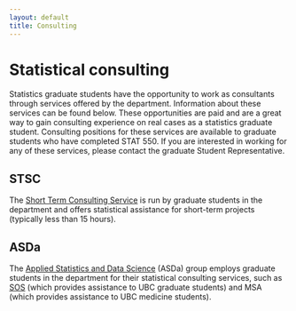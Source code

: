 ```yaml
---
layout: default
title: Consulting
---
```


# Statistical consulting

Statistics graduate students have the opportunity to work as consultants through services offered by the department. Information about these services can be found below. These opportunities are paid and are a great way to gain consulting experience on real cases as a statistics graduate student. Consulting positions for these services are available to graduate students who have completed STAT 550. If you are interested in working for any of these services, please contact the graduate Student Representative.


## STSC

The [Short Term Consulting Service](https://www.stat.ubc.ca/~stcs/) is run by graduate students in the department and offers statistical assistance for short-term projects (typically less than 15 hours).


## ASDa

The [Applied Statistics and Data Science](https://asda.stat.ubc.ca/) (ASDa) group employs graduate students in the department for their statistical consulting services, such as [SOS](https://asda.stat.ubc.ca/sos/) (which provides assistance to UBC graduate students) and MSA (which provides assistance to UBC medicine students).
